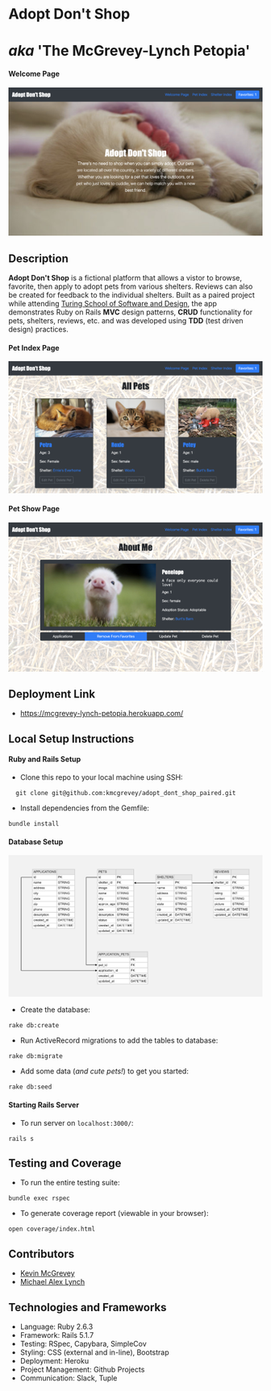 # __Adopt Don't Shop__
# _aka_ 'The McGrevey-Lynch Petopia'

#### Welcome Page
![Screenshot](public/images/adopt_home_2020-09-28.png)

## Description

**Adopt Don't Shop** is a fictional platform that allows a vistor to browse, favorite, then apply to adopt pets from various shelters. Reviews can also be created for feedback to the individual shelters. Built as a paired project while attending [Turing School of Software and Design](https://turing.io/), the app demonstrates Ruby on Rails **MVC** design patterns, **CRUD** functionality for pets, shelters, reviews, etc. and was developed using **TDD** (test driven design) practices.  

#### Pet Index Page
![Screenshot](public/images/adopt_pets_2020-09-28.png)  

#### Pet Show Page
![Screenshot](public/images/adopt_favorite_2020-09-28.png)  
  
## Deployment Link
- https://mcgrevey-lynch-petopia.herokuapp.com/
  
## Local Setup Instructions
#### Ruby and Rails Setup

- Clone this repo to your local machine using SSH:
```
  git clone git@github.com:kmcgrevey/adopt_dont_shop_paired.git
```
- Install dependencies from the Gemfile:
```
bundle install
```

#### Database Setup  

![Tables](public/images/adopt_paired_tables.png)
  
- Create the database:
```
rake db:create
```
- Run ActiveRecord migrations to add the tables to database:
``` 
rake db:migrate
```
- Add some data (_and cute pets!_) to get you started:
```
rake db:seed
```

#### Starting Rails Server
- To run server on `localhost:3000/`:
```
rails s
```

## Testing and Coverage
- To run the entire testing suite:
```
bundle exec rspec
```
- To generate coverage report (viewable in your browser):
```
open coverage/index.html
```

## Contributors

- [Kevin McGrevey](https://github.com/kmcgrevey)  
- [Michael Alex Lynch](https://github.com/mlynch5187)
  
## Technologies and Frameworks

- Language: Ruby 2.6.3
- Framework: Rails 5.1.7
- Testing: RSpec, Capybara, SimpleCov
- Styling: CSS (external and in-line), Bootstrap
- Deployment: Heroku
- Project Management: Github Projects
- Communication: Slack, Tuple
  

  
  
